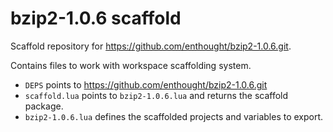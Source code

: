 # bzip2-1.0.6 scaffold

Scaffold repository for https://github.com/enthought/bzip2-1.0.6.git.

Contains files to work with workspace scaffolding system.

- `DEPS` points to https://github.com/enthought/bzip2-1.0.6.git
- `scaffold.lua` points to `bzip2-1.0.6.lua` and returns the scaffold package.
- `bzip2-1.0.6.lua` defines the scaffolded projects and variables to export.

